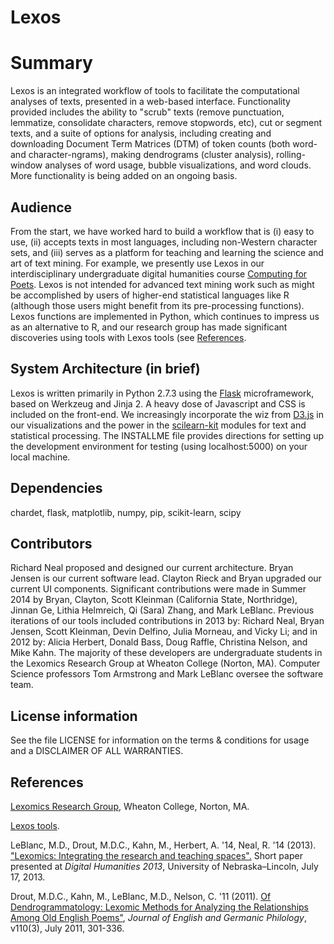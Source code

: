 # Lexos
# Summary
Lexos is an integrated workflow of tools to facilitate the computational analyses of texts, presented in a web-based interface. Functionality provided includes the ability to "scrub" texts (remove punctuation, lemmatize, consolidate characters, remove stopwords, etc), cut or segment texts, and a suite of options for analysis, including creating and downloading Document Term Matrices (DTM) of token counts (both word- and character-ngrams), making dendrograms (cluster analysis), rolling-window analyses of word usage, bubble visualizations, and word clouds. More functionality is being added on an ongoing basis.

## Audience
From the start, we have worked hard to build a workflow that is (i) easy to use, (ii) accepts texts in most languages, 
including non-Western character sets, and (iii) serves as a platform for teaching and learning the science and 
art of text mining. For example, we presently use Lexos in our interdisciplinary undergraduate digital humanities course 
[Computing for Poets](http://wheatoncollege.edu/lexomics/educational-material/).
Lexos is not intended for advanced text mining work such as might be accomplished by 
users of higher-end statistical languages like R (although those users might benefit from its pre-processing functions). 
Lexos functions are implemented in Python, which continues to impress us as an alternative to R, and our research group has made 
significant discoveries using tools with Lexos tools (see 
[References](http://wheatoncollege.edu/lexomics/educational-material/).

## System Architecture (in brief)
Lexos is written primarily in Python 2.7.3 using the 
[Flask](http://flask.pocoo.org/) microframework, based on Werkzeug and Jinja 2. 
A heavy dose of Javascript and CSS is included on the front-end. We increasingly incorporate the wiz from 
[D3.js](http://d3js.org/) in our visualizations and the power in the 
[scilearn-kit](http://scikit-learn.org/stable/) modules for text and statistical processing. 
The INSTALLME file provides directions for setting up the development environment for testing (using localhost:5000) on your local machine.

## Dependencies
chardet, flask, matplotlib, numpy, pip, scikit-learn, scipy

## Contributors
Richard Neal proposed and designed our current architecture. Bryan Jensen is our current software lead. 
Clayton Rieck and Bryan upgraded our current UI components. Significant contributions were made in Summer 2014 by Bryan, 
Clayton, Scott Kleinman (California State, Northridge), Jinnan Ge, Lithia Helmreich, Qi (Sara) Zhang, and Mark LeBlanc. 
Previous iterations of our tools included contributions in 2013 by: Richard Neal, Bryan Jensen, Scott Kleinman, Devin Delfino, 
Julia Morneau, and Vicky Li; and in 2012 by: Alicia Herbert, Donald Bass, Doug Raffle, Christina Nelson, and Mike Kahn. The 
majority of these developers are undergraduate students in the Lexomics Research Group at Wheaton College (Norton, MA). 
Computer Science professors Tom Armstrong and Mark LeBlanc oversee the software team.

## License information
See the file LICENSE for information on the
terms & conditions for usage and a DISCLAIMER OF ALL WARRANTIES.

## References
[Lexomics Research Group](http://lexomics.wheatoncollege.edu/), Wheaton College, Norton, MA.

[Lexos tools](http://lexos.wheatoncollege.edu).

LeBlanc, M.D., Drout, M.D.C., Kahn, M., Herbert, A. '14, Neal, R. '14 (2013). ["Lexomics: Integrating the research and teaching spaces".](http://dh2013.unl.edu/abstracts/ab-293.html) Short paper presented at *Digital Humanities 2013*, University of Nebraska–Lincoln, July 17, 2013.

Drout, M.D.C., Kahn, M., LeBlanc, M.D., Nelson, C. '11 (2011). [Of Dendrogrammatology: Lexomic Methods for Analyzing the Relationships Among Old English Poems"](http://muse.jhu.edu/journals/journal_of_english_and_germanic_philology/summary/v110/110.3.drout.html), *Journal of English and Germanic Philology*, v110(3), July 2011, 301-336.


